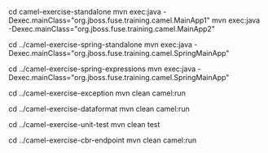 cd camel-exercise-standalone
mvn exec:java -Dexec.mainClass="org.jboss.fuse.training.camel.MainApp1"
mvn exec:java -Dexec.mainClass="org.jboss.fuse.training.camel.MainApp2"

cd ../camel-exercise-spring-standalone
mvn exec:java -Dexec.mainClass="org.jboss.fuse.training.camel.SpringMainApp"

cd ../camel-exercise-spring-expressions
mvn exec:java -Dexec.mainClass="org.jboss.fuse.training.camel.SpringMainApp"

cd ../camel-exercise-exception
mvn clean camel:run

cd ../camel-exercise-dataformat
mvn clean camel:run

cd ../camel-exercise-unit-test
mvn clean test

cd ../camel-exercise-cbr-endpoint
mvn clean camel:run

